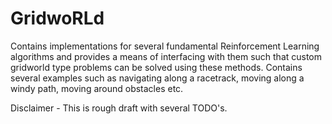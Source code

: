 # GridwoRLd
 Contains implementations for several fundamental Reinforcement Learning algorithms and provides a means of interfacing with them such that custom gridworld type problems can be solved using these methods. Contains several examples such as navigating along a racetrack, moving along a windy path, moving around obstacles etc.
 
Disclaimer - This is rough draft with several TODO's.
